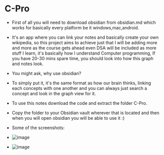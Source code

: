 # C-Pro
- First of all you will need to download obsidian from obsidian.md which works for basically every platform be it windows,mac,android.
- It's an app where you can link your notes and basically create your own wikipedia, so this project aims to achieve just that I will be adding more and more as the course gets ahead even DSA will be included as more stuff I learn, it's basically how I understand Computer programming, If you have 20-30 mins spare time, you should look into how this graph and notes look.

- You might ask, why use obsidian?
  
- To simply put it, it's the same format as how our brain thinks, linking each concepts with one another and you can always just search a concept and look in the graph view for it. 

- To use this notes download the code and extract the folder C-Pro.
- Copy the folder to your Obsidian vault wherever that is located and then when you will open obsidian you will be able to use it :)
- Some of the screenshots:
- ![image](https://github.com/MostlyKIGuess/C-Pro-/assets/135974627/5f1ec125-2989-4795-825a-bd2e044bdaa3)
- ![image](https://github.com/MostlyKIGuess/C-Pro-/assets/135974627/9f950ecd-68af-4fa3-a39f-c158f842dd5b)

